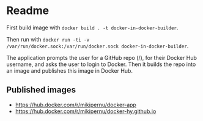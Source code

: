 
# Readme

First build image with `docker build . -t docker-in-docker-builder`.

Then run with `docker run -ti -v /var/run/docker.sock:/var/run/docker.sock docker-in-docker-builder`.

The application prompts the user for a GitHub repo (<user>/<repository>), for their Docker Hub username, and asks the user to login to Docker. Then it builds the repo into an image and publishes this image in Docker Hub.

## Published images

- https://hub.docker.com/r/mikipernu/docker-app
- https://hub.docker.com/r/mikipernu/docker-hy.github.io
